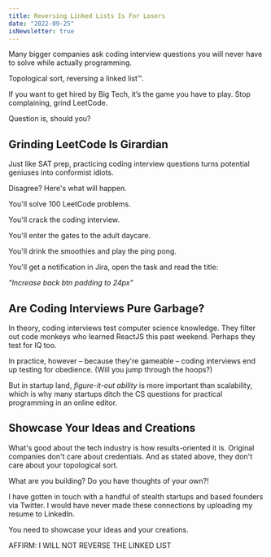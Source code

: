 ```yaml
---
title: Reversing Linked Lists Is For Losers
date: "2022-09-25"
isNewsletter: true
---
```


Many bigger companies ask coding interview questions you will never have to solve while actually programming.

Topological sort, reversing a linked list™.

If you want to get hired by Big Tech, it’s the game you have to play. Stop complaining, grind LeetCode.

Question is, should you?

## Grinding LeetCode Is Girardian

Just like SAT prep, practicing coding interview questions turns potential geniuses into conformist idiots.

Disagree? Here's what will happen.

You'll solve 100 LeetCode problems.

You'll crack the coding interview.

You'll enter the gates to the adult daycare.

You'll drink the smoothies and play the ping pong.

You'll get a notification in Jira, open the task and read the title:

*"Increase back btn padding to 24px"*

## Are Coding Interviews Pure Garbage?

In theory, coding interviews test computer science knowledge. They filter out code monkeys who learned ReactJS this past weekend. Perhaps they test for IQ too.

In practice, however – because they're gameable – coding interviews end up testing for obedience. (Will you jump through the hoops?)

But in startup land, *figure-it-out ability* is more important than scalability, which is why many startups ditch the CS questions for practical programming in an online editor.

## Showcase Your Ideas and Creations

What's good about the tech industry is how results-oriented it is. Original companies don't care about credentials. And as stated above, they don't care about your topological sort.

What are you building? Do you have thoughts of your own?!

I have gotten in touch with a handful of stealth startups and based founders via Twitter. I would have never made these connections by uploading my resume to LinkedIn.

You need to showcase your ideas and your creations.

AFFIRM: I WILL NOT REVERSE THE LINKED LIST
